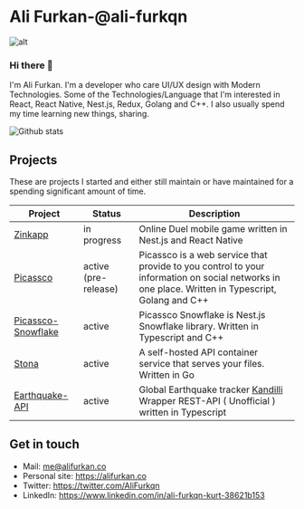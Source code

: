 # Ali Furkan-@ali-furkqn

![alt](https://github.com/ali-furkqn/ali-furkqn/blob/master/welcome.png?raw=true)

### Hi there 👋

I'm Ali Furkan. I'm a developer who care UI/UX design with Modern Technologies. Some of the Technologies/Language that I'm interested in React, React Native, Nest.js, Redux, Golang and C++. I also usually spend my time learning new things, sharing.

![Github stats](https://github-readme-stats.vercel.app/api?username=ali-furkqn&show_icons=true&theme=tokyonight)

## Projects

These are projects I started and either still maintain or have maintained for a spending significant amount of time.

| Project                                                     | Status                | Description                                                  |
|-------------------------------------------------------------|-----------------------|--------------------------------------------------------------|
|[Zinkapp](https://github.com/zinkapp)                        | in progress             | Online Duel mobile game written in Nest.js and React Native |
|[Picassco](https://github.com/picass-co)                     | active (pre-release)  | Picassco is a web service that provide to you control to your information on social networks in one place. Written in Typescript, Golang and C++ |
|[Picassco-Snowflake](https://github.com/picass-co/Snowflake) | active                | Picassco Snowflake is Nest.js Snowflake library. Written in Typescript and C++
|[Stona](https://github.com/ali-furkqn/stona)                 | active                | A self-hosted API container service that serves your files. Written in Go |
|[Earthquake-API](https://github.com/ali-furkqn/earthquake)   | active                | Global Earthquake tracker [Kandilli](http://sc3.koeri.boun.edu.tr/eqevents/events.html) Wrapper REST-API ( Unofficial ) written in Typescript |

## Get in touch

- Mail: me@alifurkan.co
- Personal site: https://alifurkan.co
- Twitter: https://twitter.com/AliFurkqn
- LinkedIn: https://www.linkedin.com/in/ali-furkqn-kurt-38621b153

<!--
**ali-furkqn/ali-furkqn** is a ✨ _special_ ✨ repository because its `README.md` (this file) appears on your GitHub profile.

Here are some ideas to get you started:

- 🔭 I’m currently working on ...
- 🌱 I’m currently learning ...
- 👯 I’m looking to collaborate on ...
- 🤔 I’m looking for help with ...
- 💬 Ask me about ...
- 📫 How to reach me: ...
- 😄 Pronouns: ...
- ⚡ Fun fact: ...
-->

